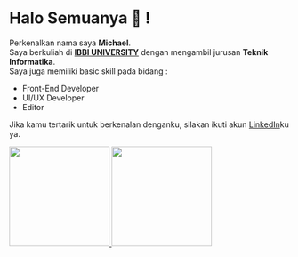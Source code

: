# Halo Semuanya 👋 ! 

Perkenalkan nama saya **Michael**.  
Saya berkuliah di [**IBBI UNIVERSITY**](https://ibbi.ac.id) dengan mengambil jurusan **Teknik Informatika**.  
Saya juga memiliki basic skill pada bidang :
  * Front-End Developer
  * UI/UX Developer
  * Editor

Jika kamu tertarik untuk berkenalan denganku, silakan ikuti akun [LinkedIn](https://www.linkedin.com/in/michael-liu-983770222)ku ya.

<p align="left">
<a href="https://github.com/michaelliu12">
  <img height="180em" src="https://github-readme-stats-eight-theta.vercel.app/api?username=gilangadhan&show_icons=true&theme=algolia&include_all_commits=true&count_private=true"/>
  <img height="180em" src="https://github-readme-stats-eight-theta.vercel.app/api/top-langs/?username=gilangadhan&layout=compact&langs_count=8&theme=algolia"/>
</a>
</p>
